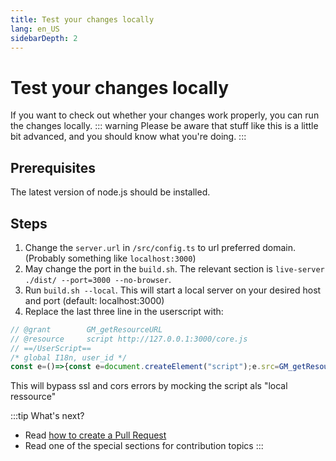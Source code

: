 ```yaml
---
title: Test your changes locally
lang: en_US
sidebarDepth: 2
---
```


# Test your changes locally
If you want to check out whether your changes work properly, you can run the changes locally.
::: warning
Please be aware that stuff like this is a little bit advanced, and you should know what you're doing.
:::

## Prerequisites
The latest version of node.js should be installed.

## Steps
1. Change the `server.url` in `/src/config.ts` to url preferred domain. (Probably something like `localhost:3000`)
2. May change the port in the `build.sh`. The relevant section is `live-server ./dist/ --port=3000 --no-browser`.
3. Run `build.sh --local`. This will start a local server on your desired host and port (default: localhost:3000)
4. Replace the last three line in the userscript with:
```js
// @grant        GM_getResourceURL
// @resource     script http://127.0.0.1:3000/core.js
// ==/UserScript==
/* global I18n, user_id */
const e=()=>{const e=document.createElement("script");e.src=GM_getResourceURL("script");e.setAttribute("type","module");e.setAttribute("async","");unsafeWindow["lssmv4-GM_Info"]=JSON.parse(JSON.stringify(GM_info));document.body.append(e)};if((!window.frameElement||window.frameElement?.src.startsWith("https"))&&!window.location.pathname.match(/^\/users\//u)&&"undefined"!=typeof user_id&&"undefined"!=typeof I18n)if(window!==window.parent&&window.parent.hasOwnProperty("lssmv4-redesign-lightbox")){const t="lssmv4-redesign-iframe-trigger-lssm-load";window.parent.addEventListener(t,e);window.addEventListener("pagehide",(()=>window.parent.removeEventListener(t,e)));window.parent["lssmv4-redesign-lightbox"].src=new URL(window.location.href).toString()}else e();
```
This will bypass ssl and cors errors by mocking the script als "local ressource"



:::tip What's next?

* Read [how to create a Pull Request](./prs.md)
* Read one of the special sections for contribution topics
  :::
